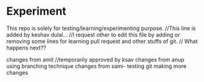 # Experiment
This repo is solely for testing/learning/experimenting purpose.
//This line is added by keshav dulal...
//I request other to edit this file by adding or removing some lines for learning pull request and other stuffs of git.
// What happens next??


changes from amit
//temporarily approved by ksav
changes from anup
using branching technique
changes from sami- testing git
making more changes
